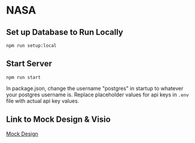 # NASA

## Set up Database to Run Locally
`npm run setup:local`

## Start Server
`npm run start`

In package.json, change the username "postgres" in startup to whatever your postgres username is.
Replace placeholder values for api keys in `.env` file with actual api key values.

## Link to Mock Design & Visio
[Mock Design](https://drexel0-my.sharepoint.com/:f:/g/personal/ar3693_drexel_edu/EkVIfTAt-TREkUM8mmb_6LcB-BqScFA9Eoh5aKURfZMdag?e=FBdCNc)

